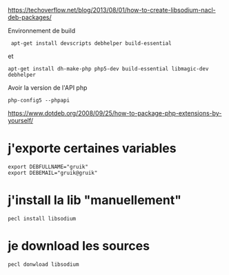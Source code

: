 https://techoverflow.net/blog/2013/08/01/how-to-create-libsodium-nacl-deb-packages/

Environnement de build
```
 apt-get install devscripts debhelper build-essential
```
et 
```
apt-get install dh-make-php php5-dev build-essential libmagic-dev debhelper
```
Avoir la version de l'API php 
```
php-config5 --phpapi
```
https://www.dotdeb.org/2008/09/25/how-to-package-php-extensions-by-yourself/

# j'exporte certaines variables
```
export DEBFULLNAME="gruik"
export DEBEMAIL="gruik@gruik"
```
# j'install la lib "manuellement"
```
pecl install libsodium
```
# je download les sources 
```
pecl donwload libsodium
```
